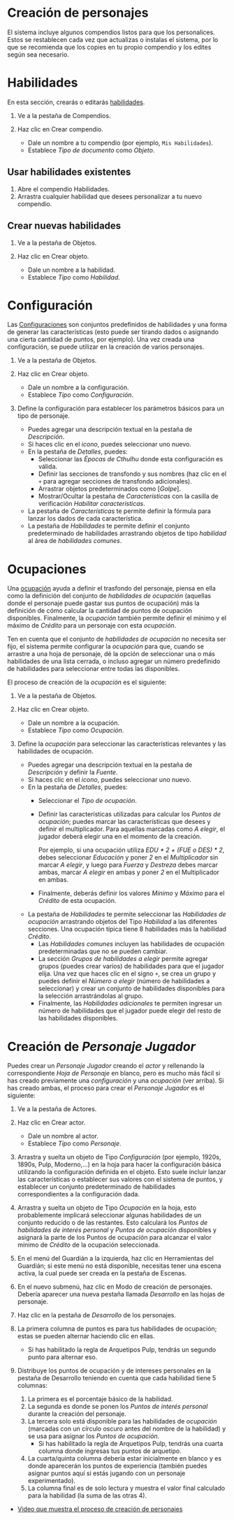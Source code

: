 <!--- This file is auto generated from module/manual/es/creacion_de_personaje.md -->
# Creación de personajes

El sistema incluye algunos compendios listos para que los personalices. Estos se restablecen cada vez que actualizas o instalas el sistema, por lo que se recomienda que los copies en tu propio compendio y los edites según sea necesario.

# Habilidades

En esta sección, crearás o editarás [habilidades](objeto_habilidad.md).

1. Ve a la pestaña de Compendios.
2. Haz clic en Crear compendio.

   - Dale un nombre a tu compendio (por ejemplo, `Mis Habilidades`).
   - Establece _Tipo de documento_ como _Objeto_.

## Usar habilidades existentes

1. Abre el compendio Habilidades.
2. Arrastra cualquier habilidad que desees personalizar a tu nuevo compendio.

## Crear nuevas habilidades

1. Ve a la pestaña de Objetos.
2. Haz clic en Crear objeto.

   - Dale un nombre a la habilidad.
   - Establece _Tipo_ como _Habilidad_.

# Configuración

Las [Configuraciones](objeto_configuracion.md) son conjuntos predefinidos de habilidades y una forma de generar las características (esto puede ser tirando dados o asignando una cierta cantidad de puntos, por ejemplo). Una vez creada una configuración, se puede utilizar en la creación de varios personajes.

1. Ve a la pestaña de Objetos.
2. Haz clic en Crear objeto.

   - Dale un nombre a la configuración.
   - Establece _Tipo_ como _Configuración_.

3. Define la configuración para establecer los parámetros básicos para un tipo de personaje.
   - Puedes agregar una descripción textual en la pestaña de _Descripción_.
   - Si haces clic en el _icono_, puedes seleccionar uno nuevo.
   - En la pestaña de _Detalles_, puedes:
       - Seleccionar las _Épocas de Cthulhu_ donde esta configuración es válida.
       - Definir las secciones de transfondo y sus nombres (haz clic en el `+` para agregar secciones de transfondo adicionales).
       - Arrastrar objetos predeterminados como [_Golpe_].
       - Mostrar/Ocultar la pestaña de _Características_ con la casilla de verificación _Habilitar características_.
   - La pestaña de _Características_ te permite definir la fórmula para lanzar los dados de cada característica.
   - La pestaña de _Habilidades_ te permite definir el conjunto predeterminado de habilidades arrastrando objetos de tipo _habilidad_ al área de _habilidades comunes_.

# Ocupaciones

Una [ocupación](objeto_ocupacion.md) ayuda a definir el trasfondo del personaje, piensa en ella como la definición del conjunto de _habilidades de ocupación_ (aquellas donde el personaje puede gastar sus puntos de ocupación) más la definición de cómo calcular la cantidad de puntos de ocupación disponibles. Finalmente, la _ocupación_ también permite definir el mínimo y el máximo de _Crédito_ para un personaje con esta _ocupación_.

Ten en cuenta que el conjunto de _habilidades de ocupación_ no necesita ser fijo, el sistema permite configurar la _ocupación_ para que, cuando se arrastre a una hoja de personaje, dé la opción de seleccionar una o más habilidades de una lista cerrada, o incluso agregar un número predefinido de habilidades para seleccionar entre todas las disponibles.

El proceso de creación de la _ocupación_ es el siguiente:

1. Ve a la pestaña de Objetos.
2. Haz clic en Crear objeto.

   - Dale un nombre a la ocupación.
   - Establece _Tipo_ como _Ocupación_.

3. Define la _ocupación_ para seleccionar las características relevantes y las habilidades de ocupación.
   - Puedes agregar una descripción textual en la pestaña de _Descripción_ y definir la _Fuente_.
   - Si haces clic en el _icono_, puedes seleccionar uno nuevo.
   - En la pestaña de _Detalles_, puedes:
       - Seleccionar el _Tipo de ocupación_.
       - Definir las características utilizadas para calcular los _Puntos de ocupación_; puedes marcar las características que desees y definir el multiplicador. Para aquellas marcadas como _A elegir_, el jugador deberá elegir una en el momento de la creación.

           Por ejemplo, si una ocupación utiliza _EDU * 2 + (FUE o DES) * 2_, debes seleccionar _Educación_ y poner _2_ en el _Multiplicador_ sin marcar _A elegir_, y luego para _Fuerza_ y _Destreza_ debes marcar ambas, marcar _A elegir_ en ambas y poner _2_ en el Multiplicador en ambas.

       - Finalmente, deberás definir los valores _Mínimo_ y _Máximo_ para el _Crédito_ de esta ocupación.
    - La pestaña de _Habilidades_ te permite seleccionar las _Habilidades de ocupación_ arrastrando objetos del Tipo _Habilidad_ a las diferentes secciones. Una ocupación típica tiene 8 habilidades más la habilidad _Crédito_.
        - Las _Habilidades comunes_ incluyen las habilidades de ocupación predeterminadas que no se pueden cambiar.
        - La sección _Grupos de habilidades a elegir_ permite agregar grupos (puedes crear varios) de habilidades para que el jugador elija. Una vez que haces clic en el signo `+`, se crea un grupo y puedes definir el _Número a elegir_ (número de habilidades a seleccionar) y crear un conjunto de habilidades disponibles para la selección arrastrándolas al grupo.
        - Finalmente, las _Habilidades adicionales_ te permiten ingresar un número de habilidades que el jugador puede elegir del resto de las habilidades disponibles.

# Creación de _Personaje Jugador_

Puedes crear un _Personaje Jugador_ creando el _actor_ y rellenando la correspondiente _Hoja de Personaje_ en blanco, pero es mucho más fácil si has creado previamente una _configuración_ y una _ocupación_ (ver arriba). Si has creado ambas, el proceso para crear el _Personaje Jugador_ es el siguiente:

1. Ve a la pestaña de Actores.
2. Haz clic en Crear actor.

   - Dale un nombre al actor.
   - Establece _Tipo_ como _Personaje_.

3. Arrastra y suelta un objeto de Tipo _Configuración_ (por ejemplo, 1920s, 1890s, Pulp, Moderno,...) en la hoja para hacer la configuración básica utilizando la configuración definida en el objeto. Esto suele incluir lanzar las características o establecer sus valores con el sistema de puntos, y establecer un conjunto predeterminado de habilidades correspondientes a la configuración dada.

4. Arrastra y suelta un objeto de Tipo _Ocupación_ en la hoja, esto probablemente implicará seleccionar algunas habilidades de un conjunto reducido o de las restantes. Esto calculará los _Puntos de habilidades de interés personal_ y _Puntos de ocupación_ disponibles y asignará la parte de los Puntos de ocupación para alcanzar el valor mínimo de _Crédito_ de la ocupación seleccionada.

5. En el menú del Guardián a la izquierda, haz clic en Herramientas del Guardián; si este menú no está disponible, necesitas tener una escena activa, la cual puede ser creada en la pestaña de Escenas.

6. En el nuevo submenú, haz clic en Modo de creación de personajes. Debería aparecer una nueva pestaña llamada _Desarrollo_ en las hojas de personaje.

7. Haz clic en la pestaña de _Desarrollo_ de los personajes.

8. La primera columna de puntos es para tus habilidades de ocupación; estas se pueden alternar haciendo clic en ellas.
   - Si has habilitado la regla de Arquetipos Pulp, tendrás un segundo punto para alternar eso.

9. Distribuye los puntos de ocupación y de intereses personales en la pestaña de Desarrollo teniendo en cuenta que cada habilidad tiene 5 columnas:
    1. La primera es el porcentaje básico de la habilidad.
    2. La segunda es donde se ponen los _Puntos de interés personal_ durante la creación del personaje.
    3. La tercera solo está disponible para las habilidades de _ocupación_ (marcadas con un círculo oscuro antes del nombre de la habilidad) y se usa para asignar los _Puntos de ocupación_.
        - Si has habilitado la regla de Arquetipos Pulp, tendrás una cuarta columna donde ingresas tus puntos de arquetipo.
    4. La cuarta/quinta columna debería estar inicialmente en blanco y es donde aparecerán los puntos de experiencia (también puedes asignar puntos aquí si estás jugando con un personaje experimentado).
    5. La columna final es de solo lectura y muestra el valor final calculado para la habilidad (la suma de las otras 4).

- [Video que muestra el proceso de creación de personajes](https://www.youtube.com/watch?v=VsQZHVXFwlk)
